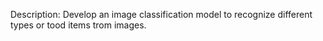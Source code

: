 Description: Develop an image classification model to recognize different types or tood items trom images.
